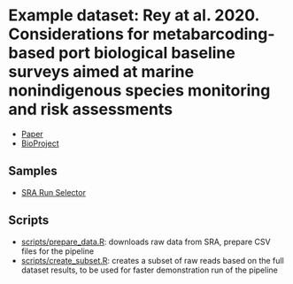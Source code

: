 # Example dataset: Rey at al. 2020. Considerations for metabarcoding-based port biological baseline surveys aimed at marine nonindigenous species monitoring and risk assessments

- [Paper](https://onlinelibrary.wiley.com/doi/epdf/10.1002/ece3.6071)
- [BioProject](https://www.ncbi.nlm.nih.gov/bioproject/PRJNA515494/)

## Samples

- [SRA Run Selector](https://www.ncbi.nlm.nih.gov/Traces/study/?query_key=2&WebEnv=MCID_633ac4b714d02054a52de0c0&f=barcode_sam_ss%3An%3Acoi%3Ac&o=acc_s%3Aa#)

## Scripts

- [scripts/prepare_data.R](prepare_data.R): downloads raw data from SRA, prepare CSV files for the pipeline
- [scripts/create_subset.R](create_subset.R): creates a subset of raw reads based on the full dataset results, to be used for faster demonstration run of the pipeline
